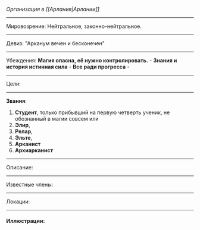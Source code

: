 *Организация в [[Арлания|Арлании]]*
__________
Мировозрение: Нейтральное, законно-нейтральное.
______
Девиз: "Арканум вечен и бесконечен"
_____
Убеждения:
	**Магия опасна, её нужно контролировать.** - 
	**Знания и история истинная сила** - 
	**Все ради прогресса** - 
________
Цели: 
_______
**Звания**: 
1. **Студент**, только прибывший на первую четверть ученик, не обознанный в магии совсем или 
2. **Элир**, 
3. **Релар**,
4. **Эльте**, 
5. **Арканист**
6. **Архиарканист**
_______
Описание:
_______
Известные члены: 
_________
Локации:
__________
#### Иллюстрации:
